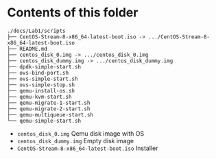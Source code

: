 # Contents of this folder

```text
./docs/Lab1/scripts
├── CentOS-Stream-8-x86_64-latest-boot.iso -> .../CentOS-Stream-8-x86_64-latest-boot.iso
├── README.md
├── centos_disk_0.img -> .../centos_disk_0.img
├── centos_disk_dummy.img -> .../centos_disk_dummy.img
├── dpdk-simple-start.sh
├── ovs-bind-port.sh
├── ovs-simple-start.sh
├── ovs-simple-stop.sh
├── qemu-install-os.sh
├── qemu-kvm-start.sh
├── qemu-migrate-1-start.sh
├── qemu-migrate-2-start.sh
├── qemu-multiqueue-start.sh
└── qemu-simple-start.sh
```

- `centos_disk_0.img` Qemu disk image with OS
- `centos_disk_dummy.img` Empty disk image
- `CentOS-Stream-8-x86_64-latest-boot.iso` Installer
